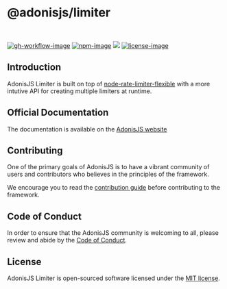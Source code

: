 # @adonisjs/limiter

<br />

[![gh-workflow-image]][gh-workflow-url] [![npm-image]][npm-url] ![][typescript-image] [![license-image]][license-url]

## Introduction

AdonisJS Limiter is built on top of [node-rate-limiter-flexible](https://github.com/animir/node-rate-limiter-flexible) with a more intutive API for creating multiple limiters at runtime.

## Official Documentation

The documentation is available on the [AdonisJS website](https://docs.adonisjs.com/guides/rate-limiting)

## Contributing

One of the primary goals of AdonisJS is to have a vibrant community of users and contributors who believes in the principles of the framework.

We encourage you to read the [contribution guide](https://github.com/adonisjs/.github/blob/main/docs/CONTRIBUTING.md) before contributing to the framework.

## Code of Conduct

In order to ensure that the AdonisJS community is welcoming to all, please review and abide by the [Code of Conduct](https://github.com/adonisjs/.github/blob/main/docs/CODE_OF_CONDUCT.md).

## License

AdonisJS Limiter is open-sourced software licensed under the [MIT license](LICENSE.md).

[gh-workflow-image]: https://img.shields.io/github/actions/workflow/status/adonisjs/limiter/checks.yml?style=for-the-badge
[gh-workflow-url]: https://github.com/adonisjs/limiter/actions/workflows/checks.yml 'Github action'
[typescript-image]: https://img.shields.io/badge/Typescript-294E80.svg?style=for-the-badge&logo=typescript
[typescript-url]: "typescript"
[npm-image]: https://img.shields.io/npm/v/@adonisjs/limiter.svg?style=for-the-badge&logo=npm
[npm-url]: https://npmjs.org/package/@adonisjs/limiter 'npm'
[license-image]: https://img.shields.io/npm/l/@adonisjs/limiter?color=blueviolet&style=for-the-badge
[license-url]: LICENSE.md 'license'
